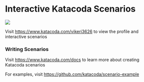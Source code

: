 # Interactive Katacoda Scenarios

[![](http://shields.katacoda.com/katacoda/vikeri3626/count.svg)](https://www.katacoda.com/vikeri3626 "Get your profile on Katacoda.com")

Visit https://www.katacoda.com/vikeri3626 to view the profile and interactive scenarios

### Writing Scenarios
Visit https://www.katacoda.com/docs to learn more about creating Katacoda scenarios

For examples, visit https://github.com/katacoda/scenario-example
